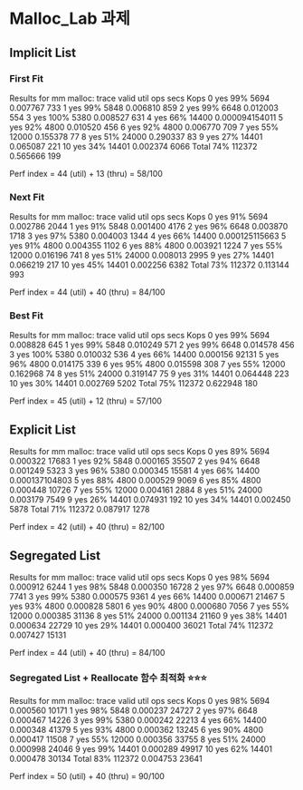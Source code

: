 # Malloc_Lab 과제
## Implicit List
### First Fit
Results for mm malloc:
trace  valid  util     ops      secs  Kops
0       yes   99%    5694  0.007767   733
1       yes   99%    5848  0.006810   859
2       yes   99%    6648  0.012003   554
3       yes  100%    5380  0.008527   631
4       yes   66%   14400  0.000094154011
5       yes   92%    4800  0.010520   456
6       yes   92%    4800  0.006770   709
7       yes   55%   12000  0.155378    77
8       yes   51%   24000  0.290337    83
9       yes   27%   14401  0.065087   221
10      yes   34%   14401  0.002374  6066
Total         74%  112372  0.565666   199

Perf index = 44 (util) + 13 (thru) = 58/100

### Next Fit
Results for mm malloc:
trace  valid  util     ops      secs  Kops
0       yes   91%    5694  0.002786  2044
1       yes   91%    5848  0.001400  4176
2       yes   96%    6648  0.003870  1718
3       yes   97%    5380  0.004003  1344
4       yes   66%   14400  0.000125115663
5       yes   91%    4800  0.004355  1102
6       yes   88%    4800  0.003921  1224
7       yes   55%   12000  0.016196   741
8       yes   51%   24000  0.008013  2995
9       yes   27%   14401  0.066219   217
10      yes   45%   14401  0.002256  6382
Total         73%  112372  0.113144   993

Perf index = 44 (util) + 40 (thru) = 84/100

### Best Fit
Results for mm malloc:
trace  valid  util     ops      secs  Kops
0       yes   99%    5694  0.008828   645
1       yes   99%    5848  0.010249   571
2       yes   99%    6648  0.014578   456
3       yes  100%    5380  0.010032   536
4       yes   66%   14400  0.000156 92131
5       yes   96%    4800  0.014175   339
6       yes   95%    4800  0.015598   308
7       yes   55%   12000  0.162968    74
8       yes   51%   24000  0.319147    75
9       yes   31%   14401  0.064448   223
10      yes   30%   14401  0.002769  5202
Total         75%  112372  0.622948   180

Perf index = 45 (util) + 12 (thru) = 57/100

## Explicit List
Results for mm malloc:
trace  valid  util     ops      secs  Kops
0       yes   89%    5694  0.000322 17683
1       yes   92%    5848  0.000165 35507
2       yes   94%    6648  0.001249  5323
3       yes   96%    5380  0.000345 15581
4       yes   66%   14400  0.000137104803
5       yes   88%    4800  0.000529  9069
6       yes   85%    4800  0.000448 10726
7       yes   55%   12000  0.004161  2884
8       yes   51%   24000  0.003179  7549
9       yes   26%   14401  0.074931   192
10      yes   34%   14401  0.002450  5878
Total         71%  112372  0.087917  1278

Perf index = 42 (util) + 40 (thru) = 82/100

## Segregated List
Results for mm malloc:
trace  valid  util     ops      secs  Kops
0       yes   98%    5694  0.000912  6244
1       yes   98%    5848  0.000350 16728
2       yes   97%    6648  0.000859  7741
3       yes   99%    5380  0.000575  9361
4       yes   66%   14400  0.000671 21467
5       yes   93%    4800  0.000828  5801
6       yes   90%    4800  0.000680  7056
7       yes   55%   12000  0.000385 31136
8       yes   51%   24000  0.001134 21160
9       yes   38%   14401  0.000634 22729
10       yes   29%   14401  0.000400 36021
Total          74%  112372  0.007427 15131

Perf index = 44 (util) + 40 (thru) = 84/100

### Segregated List + Reallocate 함수 최적화 ⭐️⭐️⭐️
Results for mm malloc:
trace  valid  util     ops      secs  Kops
0       yes   98%    5694  0.000560 10171
1       yes   98%    5848  0.000237 24727
2       yes   97%    6648  0.000467 14226
3       yes   99%    5380  0.000242 22213
4       yes   66%   14400  0.000348 41379
5       yes   93%    4800  0.000362 13245
6       yes   90%    4800  0.000417 11508
7       yes   55%   12000  0.000356 33755
8       yes   51%   24000  0.000998 24046
9       yes   99%   14401  0.000289 49917
10       yes   62%   14401  0.000478 30134
Total          83%  112372  0.004753 23641

Perf index = 50 (util) + 40 (thru) = 90/100
